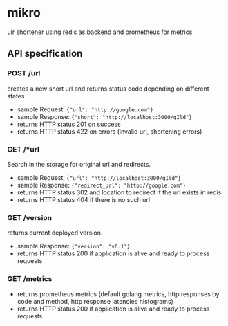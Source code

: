 # mikro
ulr shortener using redis as backend and prometheus for metrics

## API specification

### POST /url

creates a new short url and returns status code depending on different states

* sample Request: `{"url": "http://google.com"}`
* sample Response: `{"short": "http://localhost:3000/gIld"}`
* returns HTTP status 201 on success
* returns HTTP status 422 on errors (invalid url, shortening errors)

### GET /*url

Search in the storage for original url and redirects.

* sample Request: `{"url": "http://localhost:3000/gIld"}`
* sample Response: `{"redirect_url": "http://google.com"}`
* returns HTTP status 302 and location to redirect if the url exists in redis
* returns HTTP status 404 if there is no such url

### GET /version

returns current deployed version.

* sample Response: `{"version": "v0.1"}`
* returns HTTP status 200 if application is alive and ready to process requests

### GET /metrics

* returns prometheus metrics (default golang metrics, http responses by code and method, http response latencies histograms)
* returns HTTP status 200 if application is alive and ready to process requests
